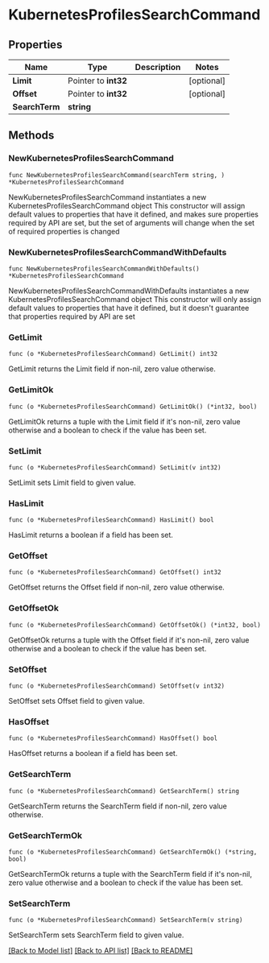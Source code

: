 # KubernetesProfilesSearchCommand

## Properties

Name | Type | Description | Notes
------------ | ------------- | ------------- | -------------
**Limit** | Pointer to **int32** |  | [optional] 
**Offset** | Pointer to **int32** |  | [optional] 
**SearchTerm** | **string** |  | 

## Methods

### NewKubernetesProfilesSearchCommand

`func NewKubernetesProfilesSearchCommand(searchTerm string, ) *KubernetesProfilesSearchCommand`

NewKubernetesProfilesSearchCommand instantiates a new KubernetesProfilesSearchCommand object
This constructor will assign default values to properties that have it defined,
and makes sure properties required by API are set, but the set of arguments
will change when the set of required properties is changed

### NewKubernetesProfilesSearchCommandWithDefaults

`func NewKubernetesProfilesSearchCommandWithDefaults() *KubernetesProfilesSearchCommand`

NewKubernetesProfilesSearchCommandWithDefaults instantiates a new KubernetesProfilesSearchCommand object
This constructor will only assign default values to properties that have it defined,
but it doesn't guarantee that properties required by API are set

### GetLimit

`func (o *KubernetesProfilesSearchCommand) GetLimit() int32`

GetLimit returns the Limit field if non-nil, zero value otherwise.

### GetLimitOk

`func (o *KubernetesProfilesSearchCommand) GetLimitOk() (*int32, bool)`

GetLimitOk returns a tuple with the Limit field if it's non-nil, zero value otherwise
and a boolean to check if the value has been set.

### SetLimit

`func (o *KubernetesProfilesSearchCommand) SetLimit(v int32)`

SetLimit sets Limit field to given value.

### HasLimit

`func (o *KubernetesProfilesSearchCommand) HasLimit() bool`

HasLimit returns a boolean if a field has been set.

### GetOffset

`func (o *KubernetesProfilesSearchCommand) GetOffset() int32`

GetOffset returns the Offset field if non-nil, zero value otherwise.

### GetOffsetOk

`func (o *KubernetesProfilesSearchCommand) GetOffsetOk() (*int32, bool)`

GetOffsetOk returns a tuple with the Offset field if it's non-nil, zero value otherwise
and a boolean to check if the value has been set.

### SetOffset

`func (o *KubernetesProfilesSearchCommand) SetOffset(v int32)`

SetOffset sets Offset field to given value.

### HasOffset

`func (o *KubernetesProfilesSearchCommand) HasOffset() bool`

HasOffset returns a boolean if a field has been set.

### GetSearchTerm

`func (o *KubernetesProfilesSearchCommand) GetSearchTerm() string`

GetSearchTerm returns the SearchTerm field if non-nil, zero value otherwise.

### GetSearchTermOk

`func (o *KubernetesProfilesSearchCommand) GetSearchTermOk() (*string, bool)`

GetSearchTermOk returns a tuple with the SearchTerm field if it's non-nil, zero value otherwise
and a boolean to check if the value has been set.

### SetSearchTerm

`func (o *KubernetesProfilesSearchCommand) SetSearchTerm(v string)`

SetSearchTerm sets SearchTerm field to given value.



[[Back to Model list]](../README.md#documentation-for-models) [[Back to API list]](../README.md#documentation-for-api-endpoints) [[Back to README]](../README.md)


